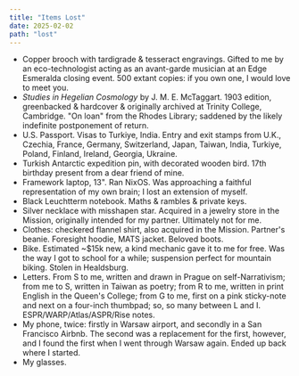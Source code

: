 ```yaml
---
title: "Items Lost"
date: 2025-02-02
path: "lost"
---
```


- Copper brooch with tardigrade & tesseract engravings. Gifted to me by an eco-technologist acting as an avant-garde musician at an Edge Esmeralda closing event. 500 extant copies: if you own one, I would love to meet you. 
- *Studies in Hegelian Cosmology* by J. M. E. McTaggart. 1903 edition, greenbacked & hardcover & originally archived at Trinity College, Cambridge. "On loan" from the Rhodes Library; saddened by the likely indefinite postponement of return. 
- U.S. Passport. Visas to Turkiye, India. Entry and exit stamps from U.K., Czechia, France, Germany, Switzerland, Japan, Taiwan, India, Turkiye, Poland, Finland, Ireland, Georgia, Ukraine.
- Turkish Antarctic expedition pin, with decorated wooden bird. 17th birthday present from a dear friend of mine.
- Framework laptop, 13". Ran NixOS. Was approaching a faithful representation of my own brain; I lost an extension of myself. 
- Black Leuchtterm notebook. Maths & rambles & private keys. 
- Silver necklace with misshapen star. Acquired in a jewelry store in the Mission, originally intended for my partner. Ultimately not for me.
- Clothes: checkered flannel shirt, also acquired in the Mission. Partner's beanie. Foresight hoodie, MATS jacket. Beloved boots. 
- Bike. Estimated ~$15k new, a kind mechanic gave it to me for free. Was the way I got to school for a while; suspension perfect for mountain biking. Stolen in Healdsburg. 
- Letters. From S to me, written and drawn in Prague on self-Narrativism; from me to S, written in Taiwan as poetry; from R to me, written in print English in the Queen's College; from G to me, first on a pink sticky-note and next on a four-inch thumbpad; so, so many between L and I. ESPR/WARP/Atlas/ASPR/Rise notes. 
- My phone, twice: firstly in Warsaw airport, and secondly in a San Francisco Airbnb. The second was a replacement for the first, however, and I found the first when I went through Warsaw again. Ended up back where I started.
- My glasses. 